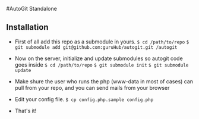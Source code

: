 #AutoGit Standalone

## Installation

* First of all add this repo as a submodule in yours.
    `$ cd /path/to/repo`
    `$ git submodule add git@github.com:guruHub/autogit.git /autogit`
 
* Now on the server, initialize and update submodules so autogit code goes inside 
    `$ cd /path/to/repo`
    `$ git submodule init`
    `$ git submodule update`

* Make shure the user who runs the php (www-data in most of cases) can pull from your repo, and you can send mails from your browser

* Edit your config file.
    `$ cp config.php.sample config.php`

* That's it!
